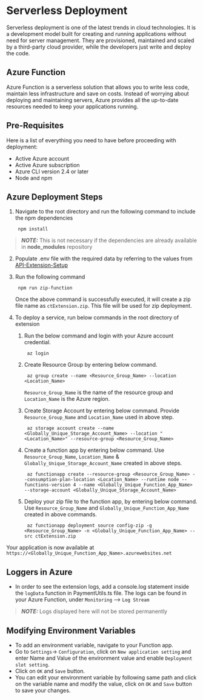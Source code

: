 # Serverless Deployment

Serverless deployment is one of the latest trends in cloud technologies. It is a development model built for creating and running applications without need for server management. They are provisioned, maintained and scaled by a third-party cloud provider, while the developers just write and deploy the code.

## Azure Function

Azure Function is a serverless solution that allows you to write less code, maintain less infrastructure and save on costs. Instead of worrying about deploying and maintaining servers, Azure provides all the up-to-date resources needed to keep your applications running.

## Pre-Requisites

Here is a list of everything you need to have before proceeding with deployment:

- Active Azure account
- Active Azure subscription
- Azure CLI version 2.4 or later
- Node and npm

## Azure Deployment Steps

1.  Navigate to the root directory and run the following command to include the npm dependencies

         npm install

> **_NOTE:_** This is not necessary if the dependencies are already available in <b>node_modules</b> repository

2.  Populate .env file with the required data by referring to the values from [API-Extension-Setup](API-Extension-Setup.md#configuration)

3.  Run the following command

         npm run zip-function

    Once the above command is successfully executed, it will create a zip file name as `ctExtension.zip`. This file will be used for zip deployment.

4.  To deploy a service, run below commands in the root directory of extension

    1.  Run the below command and login with your Azure account credential.

             az login

    2.  Create Resource Group by entering below command.

             az group create --name <Resource_Group_Name> --location <Location_Name>

        `Resource_Group_Name` is the name of the resource group and `Location_Name` is the Azure region.

    3.  Create Storage Account by entering below command. Provide `Resource_Group_Name` and `Location_Name` used in above step.

             az storage account create --name <Globally_Unique_Storage_Account_Name> --location "<Location_Name>" --resource-group <Resource_Group_Name>

    4.  Create a function app by entering below command. Use `Resource_Group_Name`, `Location_Name` & `Globally_Unique_Storage_Account_Name` created in above steps.

             az functionapp create --resource-group <Resource_Group_Name> --consumption-plan-location <Location_Name> --runtime node --functions-version 4 --name <Globally_Unique_Function_App_Name> --storage-account <Globally_Unique_Storage_Account_Name>

    5.  Deploy your zip file to the function app, by entering below command. Use `Resource_Group_Name` and `Globally_Unique_Function_App_Name` created in above commands.

             az functionapp deployment source config-zip -g <Resource_Group_Name> -n <Globally_Unique_Function_App_Name> --src ctExtension.zip

Your application is now available at `https://<Globally_Unique_Function_App_Name>.azurewebsites.net`

## Loggers in Azure

- In order to see the extension logs, add a console.log statement inside the `logData` function in PaymentUtils.ts file. The logs can be found in your Azure Function, under `Monitoring` --> `Log Stream`
> **_NOTE:_** Logs displayed here will not be stored permanently

## Modifying Environment Variables

- To add an environment variable, navigate to your Function app.
- Go to `Settings`-> `Configuration`, click on `New application setting` and enter Name and Value of the environment value and enable `Deployment slot setting`.
- Click on `OK` and `Save` button.
- You can edit your environment variable by following same path and click on the variable name and modify the value, click on `OK` and `Save` button to save your changes.